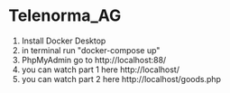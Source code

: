 # Telenorma_AG
1) Install Docker Desktop 
2) in terminal run  "docker-compose up"
3) PhpMyAdmin go to http://localhost:88/
4) you can watch part 1 here http://localhost/
5) you can watch part 2 here http://localhost/goods.php 